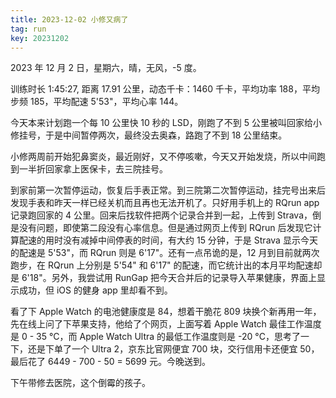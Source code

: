 ```yaml
---
title: 2023-12-02 小修又病了
tag: run
key: 20231202
---
```


2023 年 12 月 2 日，星期六，晴，无风，-5 度。

训练时长 1:45:27, 距离 17.91 公里，动态千卡：1460 千卡，平均功率 188，平均步频 185，平均配速 5'53"，平均心率 144。

今天本来计划跑一个每 10 公里快 10 秒的 LSD，刚跑了不到 5 公里被叫回家给小修挂号，于是中间暂停两次，最终没去奥森，路跑了不到 18 公里结束。

<!--more-->

小修两周前开始犯鼻窦炎，最近刚好，又不停咳嗽，今天又开始发烧，所以中间跑到一半折回家拿上医保卡，去三院挂号。

到家前第一次暂停运动，恢复后手表正常。到三院第二次暂停运动，挂完号出来后发现手表和昨天一样已经关机而且再也无法开机了。只好用手机上的 RQrun app 记录跑回家的 4 公里。回来后找软件把两个记录合并到一起，上传到 Strava，倒是没有问题，即使第二段没有心率信息。但是通过网页上传到 RQrun 后发现它计算配速的用时没有减掉中间停表的时间，有大约 15 分钟，于是 Strava 显示今天的配速是 5'53"，而 RQrun 则是 6'17"。还有一点吊诡的是，12 月到目前就两次跑步，在 RQrun 上分别是 5'54" 和 6'17" 的配速，而它统计出的本月平均配速却是 6'18"。另外，我尝试用 RunGap 把今天合并后的记录导入苹果健康，界面上显示成功，但 iOS 的健身 app 里却看不到。

看了下 Apple Watch 的电池健康度是 84，想着干脆花 809 块换个新再用一年，先在线上问了下苹果支持，他给了个网页，上面写着 Apple Watch 最佳工作温度是 0 - 35 &deg;C，而 Apple Watch Ultra 的最低工作温度则是 -20 &deg;C，思考了一下，还是下单了一个 Ultra 2，京东比官网便宜 700 块，交行信用卡还便宜 50，最后花了 6449 - 700 - 50 = 5699 元。今晚送到。

下午带修去医院，这个倒霉的孩子。

<div class="strava-embed-placeholder" data-embed-type="activity" data-embed-id="10313660732"></div><script src="https://strava-embeds.com/embed.js"></script>

